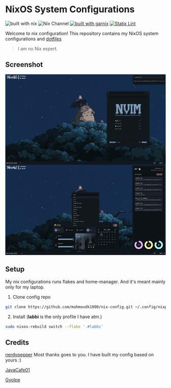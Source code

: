 # NixOS System Configurations

![built with nix](https://img.shields.io/static/v1?logo=nixos&logoColor=white&label=&message=Built%20With%20Nix&color=5277C3)
![Nix Channel](https://img.shields.io/badge/NixOS-unstable-informational.svg?style=flat&logo=nixos&logoColor=CAD3F5&colorA=24273A&colorB=8AADF4)
[![built with garnix](https://img.shields.io/endpoint?url=https%3A%2F%2Fgarnix.io%2Fapi%2Fbadges%2Fmahmoudk1000%2Fnix-config%3Fbranch%3Dmain)](https://garnix.io)
[![Statix Lint](https://github.com/mahmoudk1000/nix-config/actions/workflows/lint.yml/badge.svg)](https://github.com/mahmoudk1000/nix-config/actions/workflows/lint.yml)

Welcome to nix configuration! This repository contains my NixOS system configurations and [dotfiles](https://github.com/mahmoudk1000/dotfiles)
> I am no Nix expert.

## Screenshot

![awesomewm desktop screenshot](https://github.com/mahmoudk1000/nix-config/blob/main/assets/awesomewm.png)

## Setup

My nix configurations runs flakes and home-manager. And it's meant mainly only for my laptop.

1. Clone config repo

```bash
git clone https://github.com/mahmoudk1000/nix-config.git ~/.config/nixpkgs
```

2. Install (**labbi** is the only profile I have atm.)

```bash
sudo nixos-rebuild switch --flake '.#labbi'
```

## Credits

[nerdypepper](https://git.peppe.rs/config/nixos/about/) Most thanks goes to you. I have built my config based on yours :)

[JavaCafe01](https://github.com/JavaCafe01/frostedflakes)

[Gvolpe](https://github.com/gvolpe/nix-config/)
